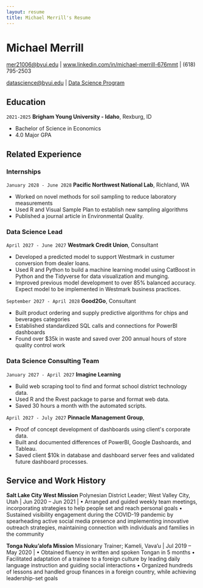 ```yaml
---
layout: resume
title: Michael Merrill's Resume
---
```

# Michael Merrill
mer21006@byui.edu | www.linkedin.com/in/michael-merrill-676mmt | (618) 795-2503 


<div id="webaddress">
<a href="datascience@byui.edu">datascience@byui.edu</a>
| <a href="https://byuidatascience.github.io/development.html">Data Science Program</a>
</div>

<!-- https://www.monique.tech/the-art-of-markdown -->


## Education

`2021-2025`
__Brigham Young University - Idaho__, Rexburg, ID
- Bachelor of Science in Economics
- 4.0 Major GPA


## Related Experience

### Internships

`January 2028 - June 2028`
__Pacific Northwest National Lab__, Richland, WA

- Worked on novel methods for soil sampling to reduce laboratory measurements
- Used R and Visual Sample Plan to establish new sampling algorithms
- Published a journal article in Environmental Quality.

### Data Science Lead

`April 2027 - June 2027`
__Westmark Credit Union__, Consultant

- Developed a predicted model to support Westmark in custumer conversion from dealer loans.
- Used R and Python to build a machine learning model using CatBoost in Python and the Tidyverse for data visualization and munging. 
- Improved previous model development to over 85% balanced accuracy. Expect model to be implemented in Westmark business practices.

`September 2027 - April 2028`
__Good2Go__, Consultant

- Built product ordering and supply predictive algorithms for chips and beverages categories
- Established standardized SQL calls and connections for PowerBI dashboards
- Found over $35k in waste and saved over 200 annual hours of store quality control work 

### Data Science Consulting Team

`January 2027 - April 2027`
__Imagine Learning__

- Build web scraping tool to find and format school district technology data.
- Used R and the Rvest package to parse and format web data.
- Saved 30 hours a month with the automated scripts.

`April 2027 - July 2027`
__Pinnacle Management Group__, 

- Proof of concept development of dashboards using client's corporate data.
- Built and documented differences of PowerBI, Google Dashoards, and Tableau.
- Saved client $10k in database and dashboard server fees and validated future dashboard processes.


## Service and Work History

__Salt Lake City West Mission__ Polynesian District Leader; West Valley City, Utah			      | Jun 2020 – Jun 2021 |
•	Arranged and guided weekly team meetings, incorporating strategies to help people set and reach personal goals
•	Sustained visibility engagement during the COVID-19 pandemic by spearheading active social media presence and implementing innovative outreach strategies, maintaining connection with individuals and families in the community

__Tonga Nuku’alofa Mission__ Missionary Trainer; Kameli, Vava’u		                             | Jul 2019 – May 2020 |
•	Obtained fluency in written and spoken Tongan in 5 months
•	Facilitated adaptation of a trainee to a foreign culture by leading daily language instruction and guiding social interactions
•	Organized hundreds of lessons and handled group finances in a foreign country, while achieving leadership-set goals





<!-- ### Footer

Last updated: Mar 2024 -->


